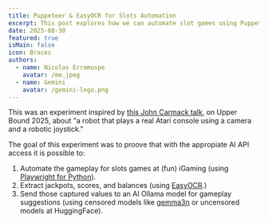 ```yaml
---
title: Puppeteer & EasyOCR for Slots Automation
excerpt: This post explores how we can automate slot games using Puppeteer to control the game's interface and EasyOCR for real-time data extraction. Puppeteer acts as our programmatic "player," navigating the game, initiating spins, and interacting with elements just like a human would. Meanwhile, EasyOCR provides the critical visual intelligence, reading key information directly from the screen, such as spin results, credit balances, and bonus indicators.
date: 2025-08-30
featured: true
isMain: false
icon: Braces
authors:
  - name: Nicolas Erramuspe
    avatar: /me.jpeg
  - name: Gemini
    avatar: /gemini-logo.png
---
```


This was an experiment inspired by [this John Carmack talk](https://www.youtube.com/watch?v=iz9lUMSQBfY), on Upper Bound 2025, about "a robot that plays a real Atari console using a camera and a robotic joystick."

The goal of this experiment was to proove that with the appropiate AI API access it is possible to:

1. Automate the gameplay for slots games at (fun) iGaming (using [Playwright for Python](https://github.com/microsoft/playwright-python)).
2. Extract jackpots, scores, and balances (using [EasyOCR](https://github.com/JaidedAI/EasyOCR).)
3. Send those captured values to an AI Ollama model for gameplay suggestions (using censored models like [gemma3n](https://ollama.com/library/gemma3n) or uncensored models at HuggingFace).
